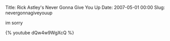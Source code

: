 Title: Rick Astley's Never Gonna Give You Up
Date: 2007-05-01 00:00
Slug: nevergonnagiveyouup

im sorry

{% youtube dQw4w9WgXcQ %}